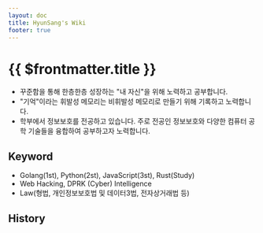 ```yaml
---
layout: doc
title: HyunSang's Wiki
footer: true
---
```


# {{ $frontmatter.title }}
- 꾸준함을 통해 한층한층 성장하는 "내 자신"을 위해 노력하고 공부합니다. 
- "기억"이라는 휘발성 메모리는 비휘발성 메모리로 만들기 위해 기록하고 노력합니다.
- 학부에서 정보보호를 전공하고 있습니다. 주로 전공인 정보보호와 다양한 컴퓨터 공학 기술들을 융합하여 공부하고자 노력합니다.

## Keyword
- Golang(1st), Python(2st), JavaScript(3st), Rust(Study)
- Web Hacking, DPRK (Cyber) Intelligence
- Law(형법, 개인정보보호법 및 데이터3법, 전자상거래법 등)

## History